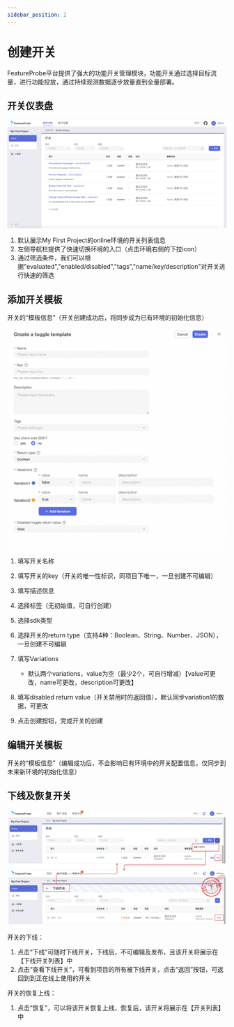 ```yaml
---
sidebar_position: 2
---
```



# 创建开关

FeatureProbe平台提供了强大的功能开关管理模块，功能开关通过选择目标流量，进行功能投放，通过持续观测数据逐步放量直到全量部署。
## 开关仪表盘 

![toggles screenshot](/toggles_zh.png)

1. 默认展示My First Project的online环境的开关列表信息
2. 左侧导航栏提供了快速切换环境的入口（点击环境右侧的下拉icon）
3. 通过筛选条件，我们可以根据"evaluated","enabled/disabled","tags","name/key/description"对开关进行快速的筛选

## 添加开关模板
开关的“模板信息”（开关创建成功后，将同步成为已有环境的初始化信息）

![create toggle screenshot](/create_toggle_zh.png)

1. 填写开关名称
2. 填写开关的key（开关的唯一性标识，同项目下唯一，一旦创建不可编辑）
3. 填写描述信息
4. 选择标签（无初始值，可自行创建）
5. 选择sdk类型
6. 选择开关的return type（支持4种：Boolean、String、Number、JSON），一旦创建不可编辑
7. 填写Variations
    - 默认两个variations，value为空（最少2个，可自行增减）【value可更改，name可更改，description可更改】

8. 填写disabled return value（开关禁用时的返回值），默认同步variation1的数据，可更改
9. 点击创建按钮，完成开关的创建

## 编辑开关模板
开关的“模板信息”（编辑成功后，不会影响已有环境中的开关配置信息，仅同步到未来新环境的初始化信息）

## 下线及恢复开关

![edit environment screenshot](/archived_toggle.png)

开关的下线：
1. 点击“下线”可随时下线开关，下线后，不可编辑及发布，且该开关将展示在【下线开关列表】中
2. 点击“查看下线开关”，可看到项目的所有被下线开关，点击“返回”按钮，可返回到到正在线上使用的开关

开关的恢复上线：
1. 点击“恢复”，可以将该开关恢复上线，恢复后，该开关将展示在【开关列表】中


